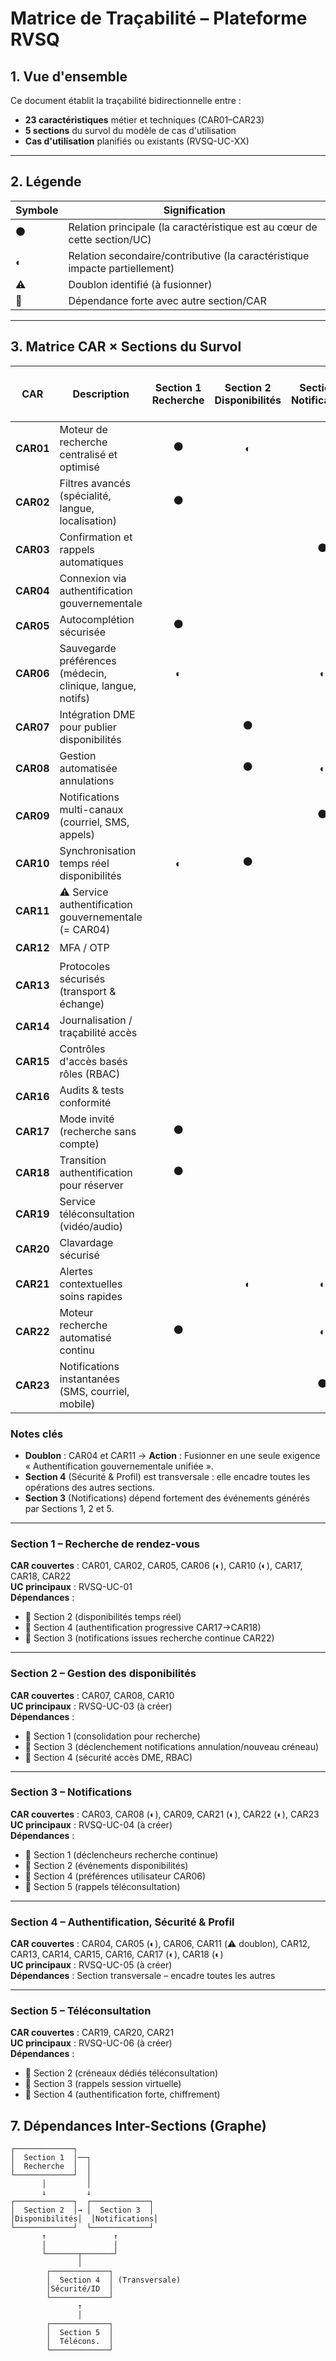 # Matrice de Traçabilité – Plateforme RVSQ

## 1. Vue d'ensemble

Ce document établit la traçabilité bidirectionnelle entre :
- **23 caractéristiques** métier et techniques (CAR01–CAR23)
- **5 sections** du survol du modèle de cas d'utilisation
- **Cas d'utilisation** planifiés ou existants (RVSQ-UC-XX)

---

## 2. Légende

| Symbole | Signification |
|---------|---------------|
| ⚫ | Relation principale (la caractéristique est au cœur de cette section/UC) |
| ◐ | Relation secondaire/contributive (la caractéristique impacte partiellement) |
| ⚠️ | Doublon identifié (à fusionner) |
| 🔗 | Dépendance forte avec autre section/CAR |

---

## 3. Matrice CAR × Sections du Survol

| CAR | Description | Section 1<br>Recherche | Section 2<br>Disponibilités | Section 3<br>Notifications | Section 4<br>Sécurité & Profil | Section 5<br>Télécons. |
|-----|-------------|:---:|:---:|:---:|:---:|:---:|
| **CAR01** | Moteur de recherche centralisé et optimisé | ⚫ | ◐ | | | |
| **CAR02** | Filtres avancés (spécialité, langue, localisation) | ⚫ | | | | |
| **CAR03** | Confirmation et rappels automatiques | | | ⚫ | | |
| **CAR04** | Connexion via authentification gouvernementale | | | | ⚫ | |
| **CAR05** | Autocomplétion sécurisée | ⚫ | | | ◐ | |
| **CAR06** | Sauvegarde préférences (médecin, clinique, langue, notifs) | ◐ | | ◐ | ⚫ | |
| **CAR07** | Intégration DME pour publier disponibilités | | ⚫ | | ◐ | |
| **CAR08** | Gestion automatisée annulations | | ⚫ | ◐ | | |
| **CAR09** | Notifications multi-canaux (courriel, SMS, appels) | | | ⚫ | | |
| **CAR10** | Synchronisation temps réel disponibilités | ◐ | ⚫ | | | |
| **CAR11** | ⚠️ Service authentification gouvernementale (= CAR04) | | | | ⚫ | |
| **CAR12** | MFA / OTP | | | | ⚫ | |
| **CAR13** | Protocoles sécurisés (transport & échange) | | | | ⚫ | |
| **CAR14** | Journalisation / traçabilité accès | | | | ⚫ | |
| **CAR15** | Contrôles d'accès basés rôles (RBAC) | | | | ⚫ | |
| **CAR16** | Audits & tests conformité | | | | ⚫ | |
| **CAR17** | Mode invité (recherche sans compte) | ⚫ | | | ◐ | |
| **CAR18** | Transition authentification pour réserver | ⚫ | | | ◐ | |
| **CAR19** | Service téléconsultation (vidéo/audio) | | | | | ⚫ |
| **CAR20** | Clavardage sécurisé | | | | ◐ | ⚫ |
| **CAR21** | Alertes contextuelles soins rapides | | ◐ | ◐ | | ⚫ |
| **CAR22** | Moteur recherche automatisé continu | ⚫ | | ◐ | | |
| **CAR23** | Notifications instantanées (SMS, courriel, mobile) | | | ⚫ | | |

### Notes clés

- **Doublon** : CAR04 et CAR11 → **Action** : Fusionner en une seule exigence « Authentification gouvernementale unifiée ».
- **Section 4** (Sécurité & Profil) est transversale : elle encadre toutes les opérations des autres sections.
- **Section 3** (Notifications) dépend fortement des événements générés par Sections 1, 2 et 5.

---

### Section 1 – Recherche de rendez-vous

**CAR couvertes** : CAR01, CAR02, CAR05, CAR06 (◐), CAR10 (◐), CAR17, CAR18, CAR22  
**UC principaux** : RVSQ-UC-01  
**Dépendances** :
- 🔗 Section 2 (disponibilités temps réel)
- 🔗 Section 4 (authentification progressive CAR17→CAR18)
- 🔗 Section 3 (notifications issues recherche continue CAR22)

---

### Section 2 – Gestion des disponibilités

**CAR couvertes** : CAR07, CAR08, CAR10  
**UC principaux** : RVSQ-UC-03 (à créer)  
**Dépendances** :
- 🔗 Section 1 (consolidation pour recherche)
- 🔗 Section 3 (déclenchement notifications annulation/nouveau créneau)
- 🔗 Section 4 (sécurité accès DME, RBAC)

---

### Section 3 – Notifications

**CAR couvertes** : CAR03, CAR08 (◐), CAR09, CAR21 (◐), CAR22 (◐), CAR23  
**UC principaux** : RVSQ-UC-04 (à créer)  
**Dépendances** :
- 🔗 Section 1 (déclencheurs recherche continue)
- 🔗 Section 2 (événements disponibilités)
- 🔗 Section 4 (préférences utilisateur CAR06)
- 🔗 Section 5 (rappels téléconsultation)

---

### Section 4 – Authentification, Sécurité & Profil

**CAR couvertes** : CAR04, CAR05 (◐), CAR06, CAR11 (⚠️ doublon), CAR12, CAR13, CAR14, CAR15, CAR16, CAR17 (◐), CAR18 (◐)  
**UC principaux** : RVSQ-UC-05 (à créer)  
**Dépendances** : Section transversale – encadre toutes les autres

---

### Section 5 – Téléconsultation

**CAR couvertes** : CAR19, CAR20, CAR21  
**UC principaux** : RVSQ-UC-06 (à créer)  
**Dépendances** :
- 🔗 Section 2 (créneaux dédiés téléconsultation)
- 🔗 Section 3 (rappels session virtuelle)
- 🔗 Section 4 (authentification forte, chiffrement)


## 7. Dépendances Inter-Sections (Graphe)

```
┌─────────────┐
│  Section 1  │──┐
│  Recherche  │  │
└─────────────┘  │
       │         │
       ↓         ↓
┌─────────────┐  ┌─────────────┐
│  Section 2  │→ │  Section 3  │
│Disponibilités│  │Notifications│
└─────────────┘  └─────────────┘
       ↑               ↑
       │               │
       └───────┬───────┘
               │
        ┌─────────────┐
        │  Section 4  │ (Transversale)
        │Sécurité/ID  │
        └─────────────┘
               ↑
               │
        ┌─────────────┐
        │  Section 5  │
        │  Télécons.  │
        └─────────────┘
```
